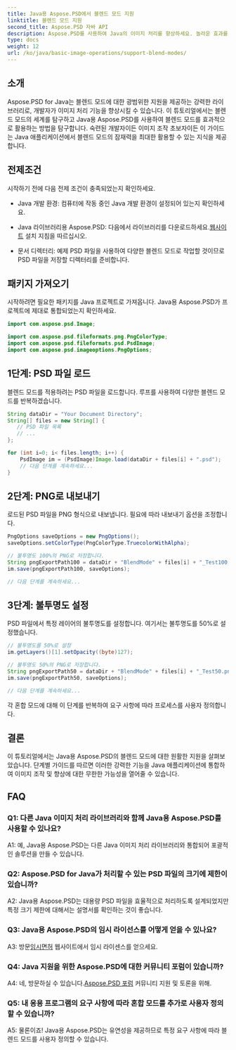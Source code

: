 ```yaml
---
title: Java용 Aspose.PSD에서 블렌드 모드 지원
linktitle: 블렌드 모드 지원
second_title: Aspose.PSD 자바 API
description: Aspose.PSD를 사용하여 Java의 이미지 처리를 향상하세요. 놀라운 효과를 위해 블렌드 모드를 활용하는 방법을 알아보세요.
type: docs
weight: 12
url: /ko/java/basic-image-operations/support-blend-modes/
---
```

## 소개

Aspose.PSD for Java는 블렌드 모드에 대한 광범위한 지원을 제공하는 강력한 라이브러리로, 개발자가 이미지 처리 기능을 향상시킬 수 있습니다. 이 튜토리얼에서는 블렌드 모드의 세계를 탐구하고 Java용 Aspose.PSD를 사용하여 블렌드 모드를 효과적으로 활용하는 방법을 탐구합니다. 숙련된 개발자이든 이미지 조작 초보자이든 이 가이드는 Java 애플리케이션에서 블렌드 모드의 잠재력을 최대한 활용할 수 있는 지식을 제공합니다.

## 전제조건

시작하기 전에 다음 전제 조건이 충족되었는지 확인하세요.

- Java 개발 환경: 컴퓨터에 작동 중인 Java 개발 환경이 설정되어 있는지 확인하세요.

-  Java 라이브러리용 Aspose.PSD: 다음에서 라이브러리를 다운로드하세요.[웹사이트](https://releases.aspose.com/psd/java/) 설치 지침을 따르십시오.

- 문서 디렉터리: 예제 PSD 파일을 사용하여 다양한 블렌드 모드로 작업할 것이므로 PSD 파일을 저장할 디렉터리를 준비합니다.

## 패키지 가져오기

시작하려면 필요한 패키지를 Java 프로젝트로 가져옵니다. Java용 Aspose.PSD가 프로젝트에 제대로 통합되었는지 확인하세요.

```java
import com.aspose.psd.Image;

import com.aspose.psd.fileformats.png.PngColorType;
import com.aspose.psd.fileformats.psd.PsdImage;
import com.aspose.psd.imageoptions.PngOptions;
```

## 1단계: PSD 파일 로드

블렌드 모드를 적용하려는 PSD 파일을 로드합니다. 루프를 사용하여 다양한 블렌드 모드를 반복하겠습니다.

```java
String dataDir = "Your Document Directory";
String[] files = new String[] {
   // PSD 파일 목록
   // ...
};

for (int i=0; i< files.length; i++) {
    PsdImage im = (PsdImage)Image.load(dataDir + files[i] + ".psd");
    // 다음 단계를 계속하세요...
}
```

## 2단계: PNG로 내보내기

로드된 PSD 파일을 PNG 형식으로 내보냅니다. 필요에 따라 내보내기 옵션을 조정합니다.

```java
PngOptions saveOptions = new PngOptions();
saveOptions.setColorType(PngColorType.TruecolorWithAlpha);

// 불투명도 100%의 PNG로 저장합니다.
String pngExportPath100 = dataDir + "BlendMode" + files[i] + "_Test100.png";
im.save(pngExportPath100, saveOptions);

// 다음 단계를 계속하세요...
```

## 3단계: 불투명도 설정

PSD 파일에서 특정 레이어의 불투명도를 설정합니다. 여기서는 불투명도를 50%로 설정했습니다.

```java
// 불투명도를 50%로 설정
im.getLayers()[1].setOpacity((byte)127);

// 불투명도 50%의 PNG로 저장합니다.
String pngExportPath50 = dataDir + "BlendMode" + files[i] + "_Test50.png";
im.save(pngExportPath50, saveOptions);

// 다음 단계를 계속하세요...
```

각 혼합 모드에 대해 이 단계를 반복하여 요구 사항에 따라 프로세스를 사용자 정의합니다.

## 결론

이 튜토리얼에서는 Java용 Aspose.PSD의 블렌드 모드에 대한 원활한 지원을 살펴보았습니다. 단계별 가이드를 따르면 이러한 강력한 기능을 Java 애플리케이션에 통합하여 이미지 조작 및 향상에 대한 무한한 가능성을 열어줄 수 있습니다.

## FAQ

### Q1: 다른 Java 이미지 처리 라이브러리와 함께 Java용 Aspose.PSD를 사용할 수 있나요?

A1: 예, Java용 Aspose.PSD는 다른 Java 이미지 처리 라이브러리와 통합되어 포괄적인 솔루션을 만들 수 있습니다.

### Q2: Aspose.PSD for Java가 처리할 수 있는 PSD 파일의 크기에 제한이 있습니까?

A2: Java용 Aspose.PSD는 대용량 PSD 파일을 효율적으로 처리하도록 설계되었지만 특정 크기 제한에 대해서는 설명서를 확인하는 것이 좋습니다.

### Q3: Java용 Aspose.PSD의 임시 라이선스를 어떻게 얻을 수 있나요?

 A3: 방문[임시면허](https://purchase.aspose.com/temporary-license/) 웹사이트에서 임시 라이센스를 얻으세요.

### Q4: Java 지원을 위한 Aspose.PSD에 대한 커뮤니티 포럼이 있습니까?

 A4: 네, 방문하실 수 있습니다.[Aspose.PSD 포럼](https://forum.aspose.com/c/psd/34) 커뮤니티 지원 및 토론을 위해.

### Q5: 내 응용 프로그램의 요구 사항에 따라 혼합 모드를 추가로 사용자 정의할 수 있습니까?

A5: 물론이죠! Java용 Aspose.PSD는 유연성을 제공하므로 특정 요구 사항에 따라 블렌드 모드를 사용자 정의할 수 있습니다.
